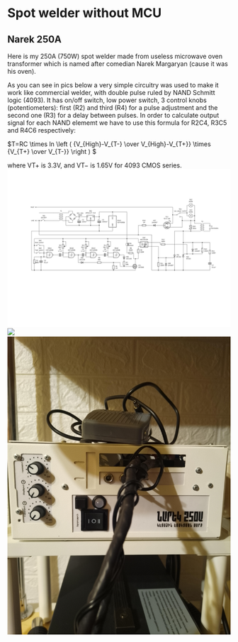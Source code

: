 # Spot welder without MCU
## Narek 250A

Here is my 250A (750W) spot welder made from useless microwave oven transformer which is named after comedian  Narek Margaryan (cause it was his oven).

As you can see in pics below a very simple circuitry was used to make it work like commercial welder, with double pulse ruled by NAND Schmitt logic (4093). It has on/off switch, low power switch, 3 control knobs (potentiometers): first (R2) and third (R4) for a pulse adjustment and the second one (R3) for a delay between pulses. In order to calculate output signal for each NAND elememt we have to use this formula for R2C4, R3C5 and R4C6 respectively: 

$T=RC \times ln \left ( {V_{High}-V_{T-} \over V_{High}-V_{T+}} \times  {V_{T+} \over V_{T-}} \right ) $

where VT+ is 3.3V, and VT− is 1.65V for 4093 CMOS series.
![](circuit.png)
![](photo1.jpg)
![](photo2.jpg)
